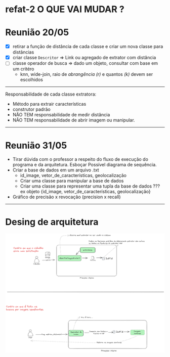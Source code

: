 # refat-2 O QUE VAI MUDAR ?

# Reunião 20/05  

- [x] retirar a função de distância de cada classe e criar um nova classe para distâncias
- [x] criar classe  `Descritor` => Link ou agregado de extrator com distância
- [ ] classe operador de busca => dado um objeto, consultar com base em um critéro
  - knn, wide-join, raio de _abrangência (r)_ e quantos _(k)_ devem ser escolhidos

___

Responsabilidade de cada classe extratora: 
- Método para extrair características 
- construtor padrão
- NÃO TEM responsabilidade de medir distância 
- NÃO TEM responsabilidade de abrir imagem ou manipular. 

___ 
# Reunião 31/05
- Tirar dúvida com o professor a respeito do fluxo de execução do programa e da arquitetura. Esboçar Possível diagrama de sequência.
- Criar a base de dados em um arquivo .txt
  - id_image, vetor_de_características, geolocalização
  - Criar uma classe para manipular a base de dados
  - Criar uma classe para representar uma tupla da base de dados ??? ex objeto {id_image, vetor_de_características, geolocalização} 
- Gráfico de precisão x revocação (precision x recall)

___ 

# Desing de arquitetura
![Design de como,até então, está implementado o sistema](arquitetura.png "fluxograma")
